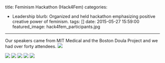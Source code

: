 title: Feminism Hackathon (Hack4Fem)
categories:
  - Leadership 
blurb: Organized and held hackathon emphasizing positive creative power of feminism.
tags: []
date: 2015-05-27 15:59:00
featured_image: hack4fem_participants.jpg
---
Our speakers came from MIT Medical and the Boston Doula Project and we had over forty attendees.
![](choose_your_own_adventure.png)

![](flowchart.jpg)
![](hack4fem_logo.png)
![](hack4fem_participants.jpg)
![](movie_database.png)
![](stick_figures.jpg)

